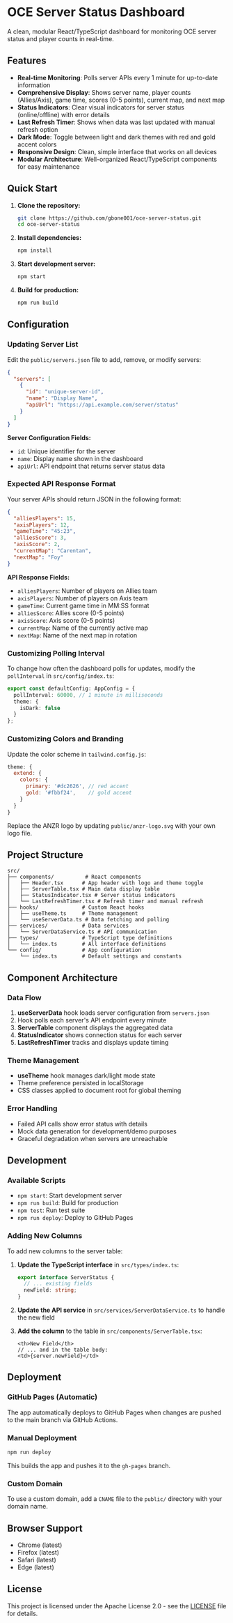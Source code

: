# OCE Server Status Dashboard

A clean, modular React/TypeScript dashboard for monitoring OCE server status and player counts in real-time.

## Features

- **Real-time Monitoring**: Polls server APIs every 1 minute for up-to-date information
- **Comprehensive Display**: Shows server name, player counts (Allies/Axis), game time, scores (0-5 points), current map, and next map
- **Status Indicators**: Clear visual indicators for server status (online/offline) with error details
- **Last Refresh Timer**: Shows when data was last updated with manual refresh option
- **Dark Mode**: Toggle between light and dark themes with red and gold accent colors
- **Responsive Design**: Clean, simple interface that works on all devices
- **Modular Architecture**: Well-organized React/TypeScript components for easy maintenance

## Quick Start

1. **Clone the repository:**
   ```bash
   git clone https://github.com/gbone001/oce-server-status.git
   cd oce-server-status
   ```

2. **Install dependencies:**
   ```bash
   npm install
   ```

3. **Start development server:**
   ```bash
   npm start
   ```

4. **Build for production:**
   ```bash
   npm run build
   ```

## Configuration

### Updating Server List

Edit the `public/servers.json` file to add, remove, or modify servers:

```json
{
  "servers": [
    {
      "id": "unique-server-id",
      "name": "Display Name",
      "apiUrl": "https://api.example.com/server/status"
    }
  ]
}
```

**Server Configuration Fields:**
- `id`: Unique identifier for the server
- `name`: Display name shown in the dashboard
- `apiUrl`: API endpoint that returns server status data

### Expected API Response Format

Your server APIs should return JSON in the following format:

```json
{
  "alliesPlayers": 15,
  "axisPlayers": 12,
  "gameTime": "45:23",
  "alliesScore": 3,
  "axisScore": 2,
  "currentMap": "Carentan",
  "nextMap": "Foy"
}
```

**API Response Fields:**
- `alliesPlayers`: Number of players on Allies team
- `axisPlayers`: Number of players on Axis team
- `gameTime`: Current game time in MM:SS format
- `alliesScore`: Allies score (0-5 points)
- `axisScore`: Axis score (0-5 points)
- `currentMap`: Name of the currently active map
- `nextMap`: Name of the next map in rotation

### Customizing Polling Interval

To change how often the dashboard polls for updates, modify the `pollInterval` in `src/config/index.ts`:

```typescript
export const defaultConfig: AppConfig = {
  pollInterval: 60000, // 1 minute in milliseconds
  theme: {
    isDark: false
  }
};
```

### Customizing Colors and Branding

Update the color scheme in `tailwind.config.js`:

```javascript
theme: {
  extend: {
    colors: {
      primary: '#dc2626', // red accent
      gold: '#fbbf24',    // gold accent
    }
  }
}
```

Replace the ANZR logo by updating `public/anzr-logo.svg` with your own logo file.

## Project Structure

```
src/
├── components/          # React components
│   ├── Header.tsx      # App header with logo and theme toggle
│   ├── ServerTable.tsx # Main data display table
│   ├── StatusIndicator.tsx # Server status indicators
│   └── LastRefreshTimer.tsx # Refresh timer and manual refresh
├── hooks/              # Custom React hooks
│   ├── useTheme.ts     # Theme management
│   └── useServerData.ts # Data fetching and polling
├── services/           # Data services
│   └── ServerDataService.ts # API communication
├── types/              # TypeScript type definitions
│   └── index.ts        # All interface definitions
└── config/             # App configuration
    └── index.ts        # Default settings and constants
```

## Component Architecture

### Data Flow
1. **useServerData** hook loads server configuration from `servers.json`
2. Hook polls each server's API endpoint every minute
3. **ServerTable** component displays the aggregated data
4. **StatusIndicator** shows connection status for each server
5. **LastRefreshTimer** tracks and displays update timing

### Theme Management
- **useTheme** hook manages dark/light mode state
- Theme preference persisted in localStorage
- CSS classes applied to document root for global theming

### Error Handling
- Failed API calls show error status with details
- Mock data generation for development/demo purposes
- Graceful degradation when servers are unreachable

## Development

### Available Scripts

- `npm start`: Start development server
- `npm run build`: Build for production
- `npm test`: Run test suite
- `npm run deploy`: Deploy to GitHub Pages

### Adding New Columns

To add new columns to the server table:

1. **Update the TypeScript interface** in `src/types/index.ts`:
   ```typescript
   export interface ServerStatus {
     // ... existing fields
     newField: string;
   }
   ```

2. **Update the API service** in `src/services/ServerDataService.ts` to handle the new field

3. **Add the column** to the table in `src/components/ServerTable.tsx`:
   ```tsx
   <th>New Field</th>
   // ... and in the table body:
   <td>{server.newField}</td>
   ```

## Deployment

### GitHub Pages (Automatic)

The app automatically deploys to GitHub Pages when changes are pushed to the main branch via GitHub Actions.

### Manual Deployment

```bash
npm run deploy
```

This builds the app and pushes it to the `gh-pages` branch.

### Custom Domain

To use a custom domain, add a `CNAME` file to the `public/` directory with your domain name.

## Browser Support

- Chrome (latest)
- Firefox (latest)
- Safari (latest)
- Edge (latest)

## License

This project is licensed under the Apache License 2.0 - see the [LICENSE](LICENSE) file for details.